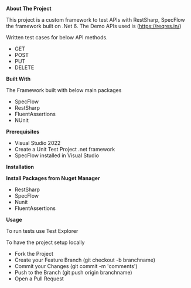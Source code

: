 **About The Project**

This project is a custom framework to test APIs with RestSharp, SpecFlow the framework built on .Net 6. 
The Demo APIs used is (https://reqres.in/)

Written test cases for below API methods.
 - GET
 - POST
 - PUT
 - DELETE

**Built With**

The Framework built with below main packages

 - SpecFlow
 - RestSharp
 - FluentAssertions
 - NUnit
 
**Prerequisites**
 - Visual Studio 2022
 - Create a Unit Test Project .net framework
 - SpecFlow installed in Visual Studio

**Installation**

**Install Packages from Nuget Manager**
 - RestSharp
 - SpecFlow
 - Nunit
 - FluentAssertions

**Usage**

To run tests use Test Explorer

To have the project setup locally
 - Fork the Project
 - Create your Feature Branch (git checkout -b branchname)
 - Commit your Changes (git commit -m 'comments')
 - Push to the Branch (git push origin branchname)
 - Open a Pull Request

